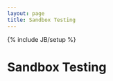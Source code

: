 ```yaml
---
layout: page
title: Sandbox Testing
---
```

{% include JB/setup %}

<script>
$(document).ready(function(){
$("#ajaxcontent").load("http://ncdesigns-studio.com/pages.html","#wrap");
});
</script>
<script>
var stateObj = { foo: "bar" };
history.pushState(stateObj, "page 2", "bar.html");
</script>
<main class="flex-container">
<h1 class="flex-item">
	Sandbox Testing
</h1>
<div class="flex-item" id="ajaxcontent">
</div>
</main>